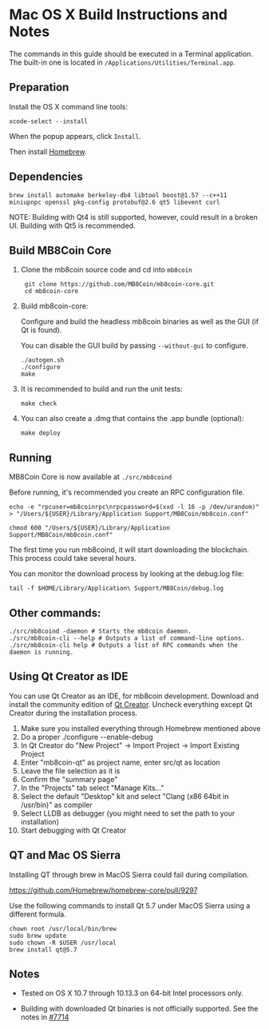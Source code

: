 Mac OS X Build Instructions and Notes
====================================
The commands in this guide should be executed in a Terminal application.
The built-in one is located in `/Applications/Utilities/Terminal.app`.

Preparation
-----------
Install the OS X command line tools:

`xcode-select --install`

When the popup appears, click `Install`.

Then install [Homebrew](http://brew.sh).

Dependencies
----------------------

    brew install automake berkeley-db4 libtool boost@1.57 --c++11 miniupnpc openssl pkg-config protobuf@2.6 qt5 libevent curl

NOTE: Building with Qt4 is still supported, however, could result in a broken UI. Building with Qt5 is recommended.

Build MB8Coin Core
------------------------

1. Clone the mb8coin source code and cd into `mb8coin`

        git clone https://github.com/MB8Coin/mb8coin-core.git
        cd mb8coin-core

2.  Build mb8coin-core:

    Configure and build the headless mb8coin binaries as well as the GUI (if Qt is found).

    You can disable the GUI build by passing `--without-gui` to configure.

        ./autogen.sh
        ./configure
        make

3.  It is recommended to build and run the unit tests:

        make check

4.  You can also create a .dmg that contains the .app bundle (optional):

        make deploy

Running
-------

MB8Coin Core is now available at `./src/mb8coind`

Before running, it's recommended you create an RPC configuration file.

    echo -e "rpcuser=mb8coinrpc\nrpcpassword=$(xxd -l 16 -p /dev/urandom)" > "/Users/${USER}/Library/Application Support/MB8Coin/mb8coin.conf"

    chmod 600 "/Users/${USER}/Library/Application Support/MB8Coin/mb8coin.conf"

The first time you run mb8coind, it will start downloading the blockchain. This process could take several hours.

You can monitor the download process by looking at the debug.log file:

    tail -f $HOME/Library/Application\ Support/MB8Coin/debug.log

Other commands:
-------

    ./src/mb8coind -daemon # Starts the mb8coin daemon.
    ./src/mb8coin-cli --help # Outputs a list of command-line options.
    ./src/mb8coin-cli help # Outputs a list of RPC commands when the daemon is running.

Using Qt Creator as IDE
------------------------
You can use Qt Creator as an IDE, for mb8coin development.
Download and install the community edition of [Qt Creator](https://www.qt.io/download/).
Uncheck everything except Qt Creator during the installation process.

1. Make sure you installed everything through Homebrew mentioned above
2. Do a proper ./configure --enable-debug
3. In Qt Creator do "New Project" -> Import Project -> Import Existing Project
4. Enter "mb8coin-qt" as project name, enter src/qt as location
5. Leave the file selection as it is
6. Confirm the "summary page"
7. In the "Projects" tab select "Manage Kits..."
8. Select the default "Desktop" kit and select "Clang (x86 64bit in /usr/bin)" as compiler
9. Select LLDB as debugger (you might need to set the path to your installation)
10. Start debugging with Qt Creator

QT and Mac OS Sierra
--------------------

Installing QT through brew in MacOS Sierra could fail during compilation.

https://github.com/Homebrew/homebrew-core/pull/9297

Use the following commands to install Qt 5.7 under MacOS Sierra using a different formula.

    chown root /usr/local/bin/brew
    sudo brew update
    sudo chown -R $USER /usr/local
    brew install qt@5.7

Notes
-----

* Tested on OS X 10.7 through 10.13.3 on 64-bit Intel processors only.

* Building with downloaded Qt binaries is not officially supported. See the notes in [#7714](https://github.com/mb8coin/mb8coin/issues/7714)
